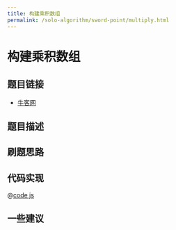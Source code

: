 ```yaml
---
title: 构建乘积数组
permalink: /solo-algorithm/sword-point/multiply.html
---
```

# 构建乘积数组

## 题目链接

- [牛客网]()

## 题目描述

## 刷题思路

## 代码实现

@[code js](@algorithm/sword-point/动态规划/multiply.js)

## 一些建议
